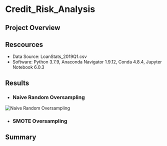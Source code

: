 # Credit_Risk_Analysis

## Project Overview

## Rescources

 - Data Source: LoanStats_2019Q1.csv
 - Software: Python 3.7.9, Anaconda Navigator 1.9.12, Conda 4.8.4, Jupyter Notebook 6.0.3

## Results

 - ### Naive Random Oversampling
 
 ![Naive Random Oversampling](https://user-images.githubusercontent.com/71282697/106300390-4fec9880-620b-11eb-920d-eff4fc9d63ff.png)
 
 
 
 - ### SMOTE Oversampling
 
 

## Summary
